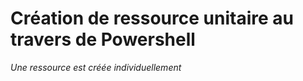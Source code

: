 # Création de ressource unitaire au travers de Powershell
*Une ressource est créée individuellement*